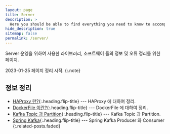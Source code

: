 ```yaml
---
layout: page
title: Server
description: >
  Here you should be able to find everything you need to know to accomplish the most common tasks when blogging with Hydejack.
hide_description: true
sitemap: false
permalink: /server/
---
```


Server 운영을 위하여 사용한 라이브러리, 소프트웨어 들의 정보 및 오류 정리를 위한 페이지.

2023-01-25 페이지 정리 시작.
{:.note}


## 정보 정리

* [HAProxy 란?]{:.heading.flip-title} --- HAProxy 에 대하여 정리.
* [DockerFile 이란?]{:.heading.flip-title} --- DockerFile 에 대하여 정리.
* [Kafka Topic 과 Partition]{:.heading.flip-title} --- Kafka Topic 과 Partition.
* [Spring Kafka]{:.heading.flip-title} --- Spring Kafka Producer 와 Consumer
{:.related-posts.faded}

[comment]: <> (## 오류 정리)

[comment]: <> (* [Functions are not valid error]{:.heading.flip-title} --- Functions are not valid error 해결.)

[comment]: <> (* [Route is only ever to be used as a child of Routes element]{:.heading.flip-title} --- Functions are not valid error 해결.)

[comment]: <> (* [React-Router-Dom 업데이트]{:.heading.flip-title} --- React-Router-Dom 업데이트 이후 오류 해결.)



[HAProxy 란?]: summary/2023-01-25-HAProxy/
[DockerFile 이란?]: summary/2023-04-09-DockerFileCompose/
[Kafka Topic 과 Partition]: summary/2023-08-05-Kafka-Topic/
[Spring Kafka]: summary/2023-08-06-Spring-Kafka/